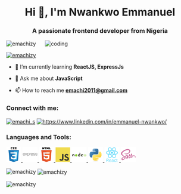 
<h1 align="center">Hi 👋, I'm Nwankwo Emmanuel</h1>
<h3 align="center">A passionate frontend developer from Nigeria</h3>
<img align="right" alt="coding" width="400" src="https://storage.googleapis.com/replit/images/1657118198441_55448d17bb6f6281557833e56bed2289.gif">

<p align="left"> <img src="https://komarev.com/ghpvc/?username=emachizy&label=Profile%20views&color=0e75b6&style=flat" alt="emachizy" /> </p>

<p align="left"> <a href="https://github.com/ryo-ma/github-profile-trophy"><img src="https://github-profile-trophy.vercel.app/?username=emachizy" alt="emachizy" /></a> </p>

- 🌱 I’m currently learning **ReactJS, ExpressJs**

- 💬 Ask me about **JavaScript**

- 📫 How to reach me **emachi2011@gmail.com**

<h3 align="left">Connect with me:</h3>
<p align="left">
<a href="https://twitter.com/emachi_s" target="blank"><img align="center" src="https://raw.githubusercontent.com/rahuldkjain/github-profile-readme-generator/master/src/images/icons/Social/twitter.svg" alt="emachi_s" height="30" width="40" /></a>
<a href="https://linkedin.com/in/https://www.linkedin.com/in/emmanuel-nwankwo/" target="blank"><img align="center" src="https://raw.githubusercontent.com/rahuldkjain/github-profile-readme-generator/master/src/images/icons/Social/linked-in-alt.svg" alt="https://www.linkedin.com/in/emmanuel-nwankwo/" height="30" width="40" /></a>
</p>

<h3 align="left">Languages and Tools:</h3>
<p align="left"> <a href="https://www.w3schools.com/css/" target="_blank" rel="noreferrer"> <img src="https://raw.githubusercontent.com/devicons/devicon/master/icons/css3/css3-original-wordmark.svg" alt="css3" width="40" height="40"/> </a> <a href="https://expressjs.com" target="_blank" rel="noreferrer"> <img src="https://raw.githubusercontent.com/devicons/devicon/master/icons/express/express-original-wordmark.svg" alt="express" width="40" height="40"/> </a> <a href="https://www.w3.org/html/" target="_blank" rel="noreferrer"> <img src="https://raw.githubusercontent.com/devicons/devicon/master/icons/html5/html5-original-wordmark.svg" alt="html5" width="40" height="40"/> </a> <a href="https://developer.mozilla.org/en-US/docs/Web/JavaScript" target="_blank" rel="noreferrer"> <img src="https://raw.githubusercontent.com/devicons/devicon/master/icons/javascript/javascript-original.svg" alt="javascript" width="40" height="40"/> </a> <a href="https://nodejs.org" target="_blank" rel="noreferrer"> <img src="https://raw.githubusercontent.com/devicons/devicon/master/icons/nodejs/nodejs-original-wordmark.svg" alt="nodejs" width="40" height="40"/> </a> <a href="https://www.python.org" target="_blank" rel="noreferrer"> <img src="https://raw.githubusercontent.com/devicons/devicon/master/icons/python/python-original.svg" alt="python" width="40" height="40"/> </a> <a href="https://reactjs.org/" target="_blank" rel="noreferrer"> <img src="https://raw.githubusercontent.com/devicons/devicon/master/icons/react/react-original-wordmark.svg" alt="react" width="40" height="40"/> </a> <a href="https://sass-lang.com" target="_blank" rel="noreferrer"> <img src="https://raw.githubusercontent.com/devicons/devicon/master/icons/sass/sass-original.svg" alt="sass" width="40" height="40"/> </a> </p>

<p><img align="left" src="https://github-readme-stats.vercel.app/api/top-langs?username=emachizy&show_icons=true&locale=en&layout=compact" alt="emachizy" /></p>

<p>&nbsp;<img align="center" src="https://github-readme-stats.vercel.app/api?username=emachizy&show_icons=true&locale=en" alt="emachizy" /></p>

<p><img align="center" src="https://github-readme-streak-stats.herokuapp.com/?user=emachizy&" alt="emachizy" /></p>
